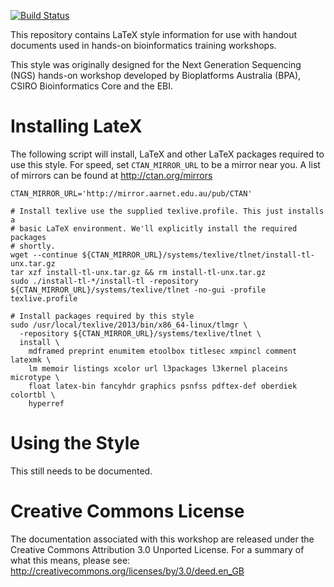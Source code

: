 [![Build Status](https://travis-ci.org/BioplatformsAustralia/LaTeX-style.png?branch=master)](https://travis-ci.org/BioplatformsAustralia/LaTeX-style)

This repository contains LaTeX style information for use with handout documents
used in hands-on bioinformatics training workshops.

This style was originally designed for the Next Generation Sequencing (NGS)
hands-on workshop developed by Bioplatforms Australia (BPA), CSIRO
Bioinformatics Core and the EBI.

Installing LateX
================
The following script will install, LaTeX and other LaTeX packages required to
use this style. For speed, set `CTAN_MIRROR_URL` to be a mirror near you. A
list of mirrors can be found at http://ctan.org/mirrors

    CTAN_MIRROR_URL='http://mirror.aarnet.edu.au/pub/CTAN'
    
    # Install texlive use the supplied texlive.profile. This just installs a
    # basic LaTeX environment. We'll explicitly install the required packages
    # shortly.
    wget --continue ${CTAN_MIRROR_URL}/systems/texlive/tlnet/install-tl-unx.tar.gz
    tar xzf install-tl-unx.tar.gz && rm install-tl-unx.tar.gz
    sudo ./install-tl-*/install-tl -repository ${CTAN_MIRROR_URL}/systems/texlive/tlnet -no-gui -profile texlive.profile
    
    # Install packages required by this style
    sudo /usr/local/texlive/2013/bin/x86_64-linux/tlmgr \
      -repository ${CTAN_MIRROR_URL}/systems/texlive/tlnet \
      install \
        mdframed preprint enumitem etoolbox titlesec xmpincl comment latexmk \
        lm memoir listings xcolor url l3packages l3kernel placeins microtype \
        float latex-bin fancyhdr graphics psnfss pdftex-def oberdiek colortbl \
        hyperref

Using the Style
===============
This still needs to be documented.

Creative Commons License
========================
The documentation associated with this workshop are released under the Creative
Commons Attribution 3.0 Unported License. For a summary of what this means,
please see:
http://creativecommons.org/licenses/by/3.0/deed.en_GB

